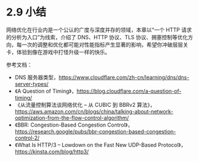 # 2.9 小结


网络优化在行业内是一个公认的广度与深度并存的领域，本章以“一个 HTTP 请求的分析为入口”为线索，介绍了 DNS、HTTP 协议、TLS 协议、拥塞控制等优化方向，每一次的调整和优化都可能对性能指标产生显著的影响，希望你冲破层层关卡，体验到像在游戏中打怪升级一样的快乐。


参考文档：
- DNS 服务器类型，https://www.cloudflare.com/zh-cn/learning/dns/dns-server-types/
- 《A Question of Timing》，https://blog.cloudflare.com/a-question-of-timing/
- 《从流量控制算法谈网络优化 – 从 CUBIC 到 BBRv2 算法》，https://aws.amazon.com/cn/blogs/china/talking-about-network-optimization-from-the-flow-control-algorithm/
- 《BBR: Congestion-Based Congestion Control》，https://research.google/pubs/bbr-congestion-based-congestion-control-2/
- 《What Is HTTP/3 – Lowdown on the Fast New UDP-Based Protocol》，https://kinsta.com/blog/http3/